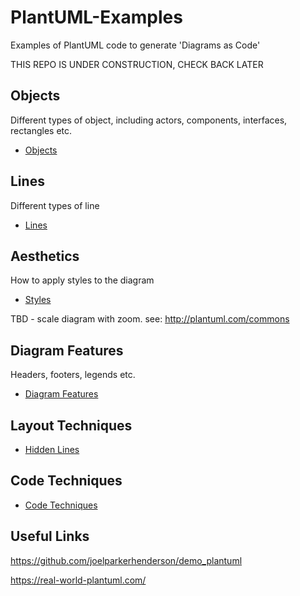 # PlantUML-Examples
Examples of PlantUML code to generate 'Diagrams as Code'

THIS REPO IS UNDER CONSTRUCTION, CHECK BACK LATER

## Objects

Different types of object, including actors, components, interfaces, rectangles etc.

* [Objects](Objects/objects.md)

## Lines

Different types of line

* [Lines](Lines/lines.md)

## Aesthetics

How to apply styles to the diagram

* [Styles](Styles/styles.md)

TBD - scale diagram with zoom.
see: http://plantuml.com/commons 

## Diagram Features

Headers, footers, legends etc.

* [Diagram Features](Diagram-Features/diagram-features.md)

## Layout Techniques

* [Hidden Lines](Layout-Techniques/hidden-lines.md)

## Code Techniques

* [Code Techniques](Code-Techniques/code-techniques.md)

## Useful Links

https://github.com/joelparkerhenderson/demo_plantuml 

https://real-world-plantuml.com/